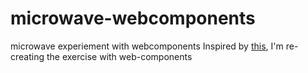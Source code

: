 # microwave-webcomponents
microwave experiement with webcomponents
Inspired by [this](https://codegolf.stackexchange.com/questions/149736/the-microwave-challenge), I'm re-creating the exercise with web-components
